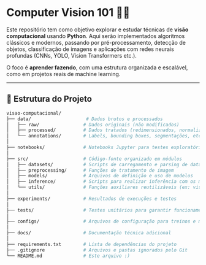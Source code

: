 # Computer Vision 101 📸🧠

Este repositório tem como objetivo explorar e estudar técnicas de **visão computacional** usando **Python**. Aqui serão implementados algoritmos clássicos e modernos, passando por pré-processamento, detecção de objetos, classificação de imagens e aplicações com redes neurais profundas (CNNs, YOLO, Vision Transformers etc.).

O foco é **aprender fazendo**, com uma estrutura organizada e escalável, como em projetos reais de machine learning.

---

## 🧭 Estrutura do Projeto

```bash
visao-computacional/
├── data/                    # Dados brutos e processados
│   ├── raw/                # Dados originais (não modificados)
│   ├── processed/          # Dados tratados (redimensionados, normalizados, etc.)
│   └── annotations/        # Labels, bounding boxes, segmentações, etc.
│
├── notebooks/              # Notebooks Jupyter para testes exploratórios
│
├── src/                    # Código-fonte organizado em módulos
│   ├── datasets/           # Scripts de carregamento e parsing de datasets
│   ├── preprocessing/      # Funções de tratamento de imagem
│   ├── models/             # Arquivos de definição e uso de modelos
│   ├── inference/          # Scripts para realizar inferência com os modelos
│   └── utils/              # Funções auxiliares reutilizáveis (ex: visualização)
│
├── experiments/            # Resultados de execuções e testes
│
├── tests/                  # Testes unitários para garantir funcionamento correto
│
├── configs/                # Arquivos de configuração para treinos e modelos
│
├── docs/                   # Documentação técnica adicional
│
├── requirements.txt        # Lista de dependências do projeto
├── .gitignore              # Arquivos e pastas ignorados pelo Git
└── README.md               # Este arquivo :)

